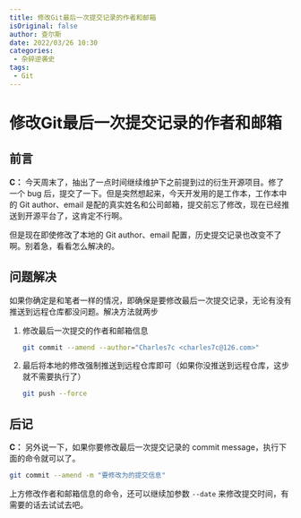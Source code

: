```yaml
---
title: 修改Git最后一次提交记录的作者和邮箱
isOriginal: false
author: 查尔斯
date: 2022/03/26 10:30
categories:
 - 杂碎逆袭史
tags:
 - Git
---
```


# 修改Git最后一次提交记录的作者和邮箱

## 前言

**C：** 今天周末了，抽出了一点时间继续维护下之前提到过的衍生开源项目。修了一个 bug 后，提交了一下。但是突然想起来，今天开发用的是工作本，工作本中的 Git author、email 是配的真实姓名和公司邮箱，提交前忘了修改，现在已经推送到开源平台了，这肯定不行啊。

但是现在即使修改了本地的 Git author、email 配置，历史提交记录也改变不了啊。别着急，看看怎么解决的。

## 问题解决

如果你确定是和笔者一样的情况，即确保是要修改最后一次提交记录，无论有没有推送到远程仓库都没问题。解决方法就两步

1. 修改最后一次提交的作者和邮箱信息

   ```sh
   git commit --amend --author="Charles7c <charles7c@126.com>"
   ```

2. 最后将本地的修改强制推送到远程仓库即可（如果你没推送到远程仓库，这步就不需要执行了）

   ```sh
   git push --force
   ```

## 后记

**C：** 另外说一下，如果你要修改最后一次提交记录的 commit message，执行下面的命令就可以了。

```sh
git commit --amend -m "要修改为的提交信息"
```

上方修改作者和邮箱信息的命令，还可以继续加参数 `--date` 来修改提交时间，有需要的话去试试去吧。